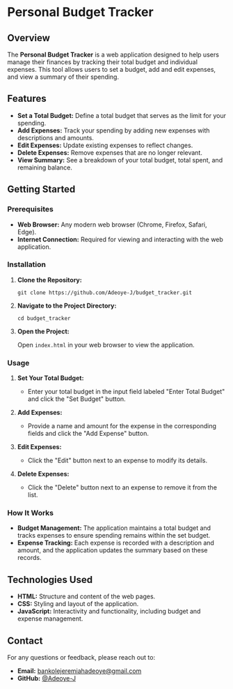 # Personal Budget Tracker

## Overview

The **Personal Budget Tracker** is a web application designed to help users manage their finances by tracking their total budget and individual expenses. This tool allows users to set a budget, add and edit expenses, and view a summary of their spending.

## Features

- **Set a Total Budget:** Define a total budget that serves as the limit for your spending.
- **Add Expenses:** Track your spending by adding new expenses with descriptions and amounts.
- **Edit Expenses:** Update existing expenses to reflect changes.
- **Delete Expenses:** Remove expenses that are no longer relevant.
- **View Summary:** See a breakdown of your total budget, total spent, and remaining balance.

## Getting Started

### Prerequisites

- **Web Browser:** Any modern web browser (Chrome, Firefox, Safari, Edge).
- **Internet Connection:** Required for viewing and interacting with the web application.

### Installation

1. **Clone the Repository:**

   `git clone https://github.com/Adeoye-J/budget_tracker.git`
   
2. **Navigate to the Project Directory:**

   `cd budget_tracker`

3. **Open the Project:**

   Open `index.html` in your web browser to view the application.

### Usage

1. **Set Your Total Budget:**

   - Enter your total budget in the input field labeled "Enter Total Budget" and click the "Set Budget" button.

2. **Add Expenses:**

   - Provide a name and amount for the expense in the corresponding fields and click the "Add Expense" button.

3. **Edit Expenses:**

   - Click the "Edit" button next to an expense to modify its details.

4. **Delete Expenses:**

   - Click the "Delete" button next to an expense to remove it from the list.

### How It Works

- **Budget Management:** The application maintains a total budget and tracks expenses to ensure spending remains within the set budget.
- **Expense Tracking:** Each expense is recorded with a description and amount, and the application updates the summary based on these records.

## Technologies Used

- **HTML:** Structure and content of the web pages.
- **CSS:** Styling and layout of the application.
- **JavaScript:** Interactivity and functionality, including budget and expense management.

## Contact

For any questions or feedback, please reach out to:

- **Email:** bankolejeremiahadeoye@gmail.com
- **GitHub:** [@Adeoye-J](https://github.com/Adeoye-J)
